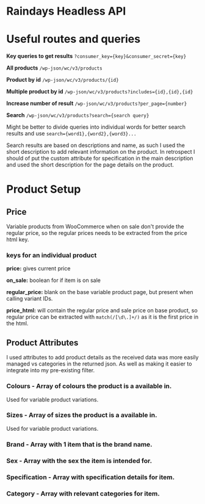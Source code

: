 # **Raindays Headless API**

# Useful routes and queries

**Key queries to get results** `?consumer_key={key}&consumer_secret={key}`

**All products** `/wp-json/wc/v3/products`

**Product by id** `/wp-json/wc/v3/products/{id}`

**Multiple product by id** `/wp-json/wc/v3/products?includes={id},{id},{id}`

**Increase number of result** `/wp-json/wc/v3/products?per_page={number}`

**Search** `/wp-json/wc/v3/products?search={search query}`

Might be better to divide queries into individual words for better search results and use `search={word1},{word2},{word3}...`

Search results are based on descriptions and name, as such I used the short description to add relevant information on the product. In retrospect I should of put the custom attribute for specification in the main description and used the short description for the page details on the product.

# Product Setup

## **Price**

Variable products from WooCommerce when on sale don't provide the regular price, so the regular prices needs to be extracted from the price html key.

### **keys for an individual product**

**price:** gives current price

**on_sale:** boolean for if item is on sale

**regular_price:** blank on the base variable product page, but present when calling variant IDs.

**price_html:** will contain the regular price and sale price on base product, so regular price can be extracted with `match(/[\d\.]+/)` as it is the first price in the html.

## **Product Attributes**

I used attributes to add product details as the received data was more easily managed vs categories in the returned json. As well as making it easier to integrate into my pre-existing filter.

### Colours - Array of colours the product is a available in.

Used for variable product variations.

### Sizes - Array of sizes the product is a available in.

Used for variable product variations.

### Brand - Array with 1 item that is the brand name.

### Sex - Array with the sex the item is intended for.

### Specification - Array with specification details for item.

### Category - Array with relevant categories for item.
